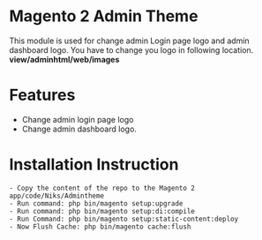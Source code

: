 # Magento 2 Admin Theme
This module is used for change admin Login page logo and admin dashboard logo.
You have to change you logo in following location. **view/adminhtml/web/images**


# Features
- Change admin login page logo
- Change admin dashboard logo.


# Installation Instruction
```
- Copy the content of the repo to the Magento 2 app/code/Niks/Admintheme
- Run command: php bin/magento setup:upgrade
- Run command: php bin/magento setup:di:compile
- Run Command: php bin/magento setup:static-content:deploy
- Now Flush Cache: php bin/magento cache:flush
```
